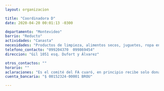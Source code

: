 ```yaml
---
layout: organizacion

title: "Coordinadora D"
date: 2020-04-20 00:01:13 -0300

departamento: "Montevideo"
barrio: "Reducto"
actividades: "Canasta"
necesidades: "Productos de limpieza, alimentos secos, juguetes, ropa en buen estado, transporte"
telefono_contacto: "099204370  099869454"
direccion: "Gil 1051 esq. Dufort y Álvarez"

otros_contactos: ""
horario: ""
aclaraciones: "Es el comité del FA cuaró, en principio recibe solo donaciones para armado de canastas"
cuenta_bancaria: "$ 00152324-00001 BROU"

---
```

